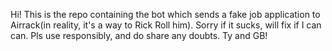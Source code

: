 Hi! This is the repo containing the bot which sends a fake job application to Airrack(in reality, it's a way to Rick Roll him). Sorry if it sucks, 
will fix if I can can. Pls use responsibly, and do share any doubts. Ty and GB!
